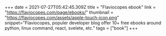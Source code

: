 +++
date = 2021-07-27T05:42:45.309Z
title = "Flaviocopes ebook"
link = "https://flaviocopes.com/page/ebooks/"
thumbnail = "https://flaviocopes.com/assets/apple-touch-icon.png"
snippet="Flaviocopes, populer developer blog offer 10+ free ebooks around python, linux command, react, svelete, etc."
tags = ["book"]
+++
